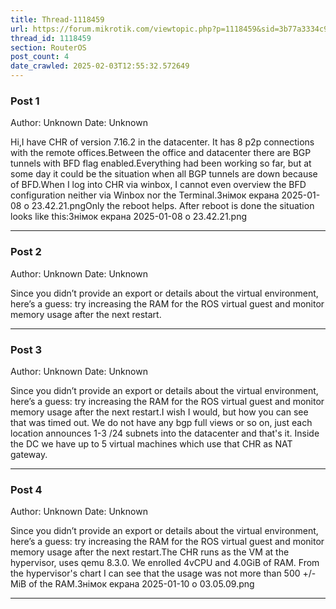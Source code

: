 ```yaml
---
title: Thread-1118459
url: https://forum.mikrotik.com/viewtopic.php?p=1118459&sid=3b77a3334c914448dbbc02bfdff4c3aa#p1118459
thread_id: 1118459
section: RouterOS
post_count: 4
date_crawled: 2025-02-03T12:55:32.572649
---
```


### Post 1
Author: Unknown
Date: Unknown

Hi,I have CHR of version 7.16.2 in the datacenter. It has 8 p2p connections with the remote offices.Between the office and datacenter there are BGP tunnels with BFD flag enabled.Everything had been working so far, but at some day it could be the situation when all BGP tunnels are down because of BFD.When I log into CHR via winbox, I cannot even overview the BFD configuration neither via Winbox nor the Terminal.Знімок екрана 2025-01-08 о 23.42.21.pngOnly the reboot helps. After reboot is done the situation looks like this:Знімок екрана 2025-01-08 о 23.42.21.png

---
### Post 2
Author: Unknown
Date: Unknown

Since you didn’t provide an export or details about the virtual environment, here’s a guess: try increasing the RAM for the ROS virtual guest and monitor memory usage after the next restart.

---
### Post 3
Author: Unknown
Date: Unknown

Since you didn’t provide an export or details about the virtual environment, here’s a guess: try increasing the RAM for the ROS virtual guest and monitor memory usage after the next restart.I wish I would, but how you can see that was timed out. We do not have any bgp full views or so on, just each location announces 1-3 /24 subnets into the datacenter and that's it. Inside the DC we have up to 5 virtual machines which use that CHR as NAT gateway.

---
### Post 4
Author: Unknown
Date: Unknown

Since you didn’t provide an export or details about the virtual environment, here’s a guess: try increasing the RAM for the ROS virtual guest and monitor memory usage after the next restart.The CHR runs as the VM at the hypervisor, uses qemu 8.3.0. We enrolled 4vCPU and 4.0GiB of RAM. From the hypervisor's chart I can see that the usage was not more than 500 +/- MiB of the RAM.Знімок екрана 2025-01-10 о 03.05.09.png

---
